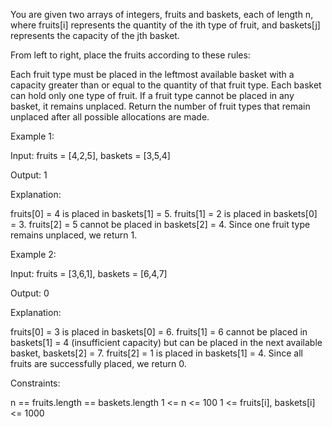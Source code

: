 You are given two arrays of integers, fruits and baskets, each of length n, where fruits[i] represents the quantity of the ith type of fruit, and baskets[j] represents the capacity of the jth basket.

From left to right, place the fruits according to these rules:

Each fruit type must be placed in the leftmost available basket with a capacity greater than or equal to the quantity of that fruit type.
Each basket can hold only one type of fruit.
If a fruit type cannot be placed in any basket, it remains unplaced.
Return the number of fruit types that remain unplaced after all possible allocations are made.

Example 1:

Input: fruits = [4,2,5], baskets = [3,5,4]

Output: 1

Explanation:

fruits[0] = 4 is placed in baskets[1] = 5.
fruits[1] = 2 is placed in baskets[0] = 3.
fruits[2] = 5 cannot be placed in baskets[2] = 4.
Since one fruit type remains unplaced, we return 1.

Example 2:

Input: fruits = [3,6,1], baskets = [6,4,7]

Output: 0

Explanation:

fruits[0] = 3 is placed in baskets[0] = 6.
fruits[1] = 6 cannot be placed in baskets[1] = 4 (insufficient capacity) but can be placed in the next available basket, baskets[2] = 7.
fruits[2] = 1 is placed in baskets[1] = 4.
Since all fruits are successfully placed, we return 0.

Constraints:

n == fruits.length == baskets.length
1 <= n <= 100
1 <= fruits[i], baskets[i] <= 1000
